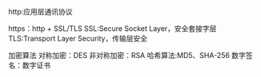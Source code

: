 http:应用层通讯协议

https：http + SSL/TLS
SSL:Secure Socket Layer，安全套接字层
TLS:Transport Layer Security，传输层安全

加密算法
对称加密：DES
非对称加密：RSA
哈希算法:MD5、SHA-256
数字签名：数字证书